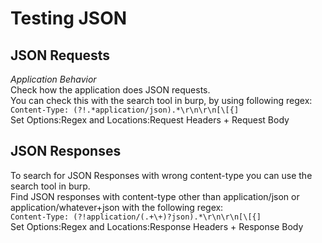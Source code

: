# Testing JSON 
## JSON Requests
_Application Behavior_   
Check how the application does JSON requests.   
You can check this with the search tool in burp, by using following regex:    
`Content-Type: (?!.*application/json).*\r\n\r\n[\[{]`   
Set Options:Regex and Locations:Request Headers + Request Body   

## JSON Responses
To search for JSON Responses with wrong content-type you can use the search tool in burp.   
Find JSON responses with content-type other than application/json or application/whatever+json with the following regex:   
`Content-Type: (?!application/(.+\+)?json).*\r\n\r\n[\[{]`   
Set Options:Regex and Locations:Response Headers + Response Body   